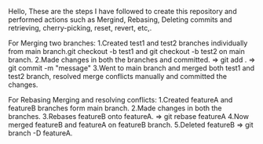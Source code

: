 Hello, These are the steps I have followed to create this repository and performed actions such as Mergind, Rebasing, Deleting commits and retrieving, cherry-picking, reset, revert, etc,.

For Merging two branches:
1.Created test1 and test2 branches individually from main branch.git checkout -b test1 and git checkout -b test2 on main branch.
2.Made changes in both the branches and committed. => git add . => git commit -m "message"
3.Went to main branch and merged both test1 and test2 branch, resolved merge conflicts manually and committed the changes.

For Rebasing Merging and resolving conflicts:
1.Created featureA and featureB branches form main branch.
2.Made changes in both the branches.
3.Rebases featureB onto featureA. => git rebase featureA
4.Now merged featureB and featureA on featureB branch.
5.Deleted featureB => git branch -D featureA.